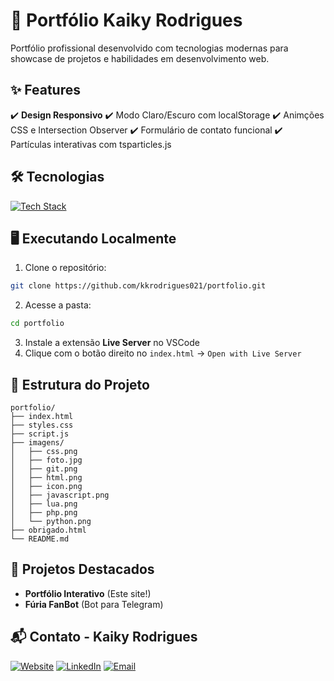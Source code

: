 # 🚀 Portfólio Kaiky Rodrigues

Portfólio profissional desenvolvido com tecnologias modernas para showcase de projetos e habilidades em desenvolvimento web.

## ✨ Features

✔️ **Design Responsivo**
✔️ Modo Claro/Escuro com localStorage
✔️ Animções CSS e Intersection Observer
✔️ Formulário de contato funcional
✔️ Partículas interativas com tsparticles.js

## 🛠 Tecnologias

[![Tech Stack](https://skillicons.dev/icons?i=html,css,js,php,git,github)](https://skillicons.dev)

## 🖥️ Executando Localmente

1. Clone o repositório:
```bash
git clone https://github.com/kkrodrigues021/portfolio.git
```

2. Acesse a pasta:
```bash
cd portfolio
```

3. Instale a extensão **Live Server** no VSCode  
4. Clique com o botão direito no `index.html` → `Open with Live Server`

## 📂 Estrutura do Projeto
```
portfolio/
├── index.html
├── styles.css
├── script.js
├── imagens/
│   ├── css.png
│   ├── foto.jpg
│   ├── git.png
│   ├── html.png
│   ├── icon.png
│   ├── javascript.png
│   ├── lua.png
│   ├── php.png
│   └── python.png
├── obrigado.html
└── README.md
```

## 🌟 Projetos Destacados

- **Portfólio Interativo** (Este site!)
- **Fúria FanBot** (Bot para Telegram)

## 📬 Contato - Kaiky Rodrigues
[![Website](https://img.shields.io/badge/Website-4C9F70?style=flat&logo=github&logoColor=white)](https://https://kkrodrigues021.github.io/portfolio)
[![LinkedIn](https://img.shields.io/badge/LinkedIn-0077B5?style=flat&logo=linkedin&logoColor=white)](https://www.linkedin.com/in/kaikyrodrigues39)
[![Email](https://img.shields.io/badge/Email-D14836?style=flat&logo=gmail&logoColor=white)](mailto:kaiky.rodrigues039@gmail.com)
